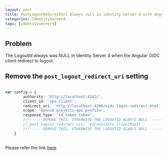 ```yaml
---
layout: post
title: PostLogoutRedirectUri always null in identity Server 4 with Angular OIDC client
categories: IdentityServer4
tags: [identityserver4]
---
```


## Problem

The LogoutId always was NULL in identity Server 4 when the Angular OIDC client redirect to logout.

## Remove the `post_logout_redirect_uri` setting 

``` typescript

var config = {
        authority: 'http://localhost:4242/',
        client_id: 'spa-client',
        redirect_uri: `http://localhost:4200/oidc-login-redirect.html`,
        scope: 'openid projects-api profile',
        response_type: 'id_token token',
        //*------REMOVE THIS, OTHERWISE THE LOGOUTID ALWAYS NULL  -------*/
        // post_logout_redirect_uri: `${Constants.clientRoot}`,
        //*------REMOVE THIS, OTHERWISE THE LOGOUTID ALWAYS NULL  -------*/       
    }
   
```


  Please refer the link [here](https://stackoverflow.com/questions/53824770/postlogoutredirecturi-always-null-in-identity-server-4-with-spa-angular-7-oidc)